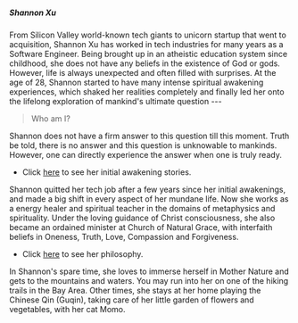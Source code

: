 ##### Shannon Xu

From Silicon Valley world-known tech giants to unicorn startup that went to acquisition, Shannon Xu has worked in tech industries for many years as a Software Engineer. Being brought up in an atheistic education system since childhood, she does not have any beliefs in the existence of God or gods. However, life is always unexpected and often filled with surprises. At the age of 28, Shannon started to have many intense spiritual awakening experiences, which shaked her realities completely and finally led her onto the lifelong exploration of mankind's ultimate question ---

>Who am I?
 
Shannon does not have a firm answer to this question till this moment. Truth be told, there is no answer and this question is unknowable to mankinds. However, one can directly experience the answer when one is truly ready.

- Click [here](https://psychicdev.org/2021/08/20/spiritual-awakening-experiences/) to see her initial awakening stories.

Shannon quitted her tech job after a few years since her initial awakenings, and made a big shift in every aspect of her mundane life. Now she works as a energy healer and spiritual teacher in the domains of metaphysics and spirituality. Under the loving guidance of Christ consciousness, she also became an ordained minister at Church of Natural Grace, with interfaith beliefs in Oneness, Truth, Love, Compassion and Forgiveness.

- Click [here](https://www.psychicdev.org/philosophy/) to see her philosophy. 

In Shannon's spare time, she loves to immerse herself in Mother Nature and gets to the mountains and waters. You may run into her on one of the hiking trails in the Bay Area. Other times, she stays at her home playing the Chinese Qin (Guqin), taking care of her little garden of flowers and vegetables, with her cat Momo.
